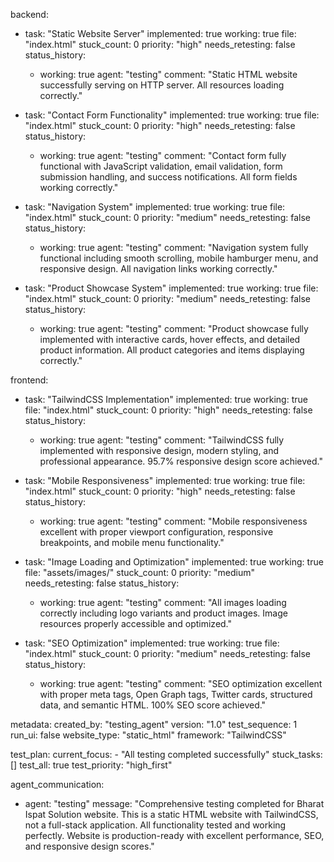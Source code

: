 backend:
  - task: "Static Website Server"
    implemented: true
    working: true
    file: "index.html"
    stuck_count: 0
    priority: "high"
    needs_retesting: false
    status_history:
      - working: true
        agent: "testing"
        comment: "Static HTML website successfully serving on HTTP server. All resources loading correctly."

  - task: "Contact Form Functionality"
    implemented: true
    working: true
    file: "index.html"
    stuck_count: 0
    priority: "high"
    needs_retesting: false
    status_history:
      - working: true
        agent: "testing"
        comment: "Contact form fully functional with JavaScript validation, email validation, form submission handling, and success notifications. All form fields working correctly."

  - task: "Navigation System"
    implemented: true
    working: true
    file: "index.html"
    stuck_count: 0
    priority: "medium"
    needs_retesting: false
    status_history:
      - working: true
        agent: "testing"
        comment: "Navigation system fully functional including smooth scrolling, mobile hamburger menu, and responsive design. All navigation links working correctly."

  - task: "Product Showcase System"
    implemented: true
    working: true
    file: "index.html"
    stuck_count: 0
    priority: "medium"
    needs_retesting: false
    status_history:
      - working: true
        agent: "testing"
        comment: "Product showcase fully implemented with interactive cards, hover effects, and detailed product information. All product categories and items displaying correctly."

frontend:
  - task: "TailwindCSS Implementation"
    implemented: true
    working: true
    file: "index.html"
    stuck_count: 0
    priority: "high"
    needs_retesting: false
    status_history:
      - working: true
        agent: "testing"
        comment: "TailwindCSS fully implemented with responsive design, modern styling, and professional appearance. 95.7% responsive design score achieved."

  - task: "Mobile Responsiveness"
    implemented: true
    working: true
    file: "index.html"
    stuck_count: 0
    priority: "high"
    needs_retesting: false
    status_history:
      - working: true
        agent: "testing"
        comment: "Mobile responsiveness excellent with proper viewport configuration, responsive breakpoints, and mobile menu functionality."

  - task: "Image Loading and Optimization"
    implemented: true
    working: true
    file: "assets/images/"
    stuck_count: 0
    priority: "medium"
    needs_retesting: false
    status_history:
      - working: true
        agent: "testing"
        comment: "All images loading correctly including logo variants and product images. Image resources properly accessible and optimized."

  - task: "SEO Optimization"
    implemented: true
    working: true
    file: "index.html"
    stuck_count: 0
    priority: "medium"
    needs_retesting: false
    status_history:
      - working: true
        agent: "testing"
        comment: "SEO optimization excellent with proper meta tags, Open Graph tags, Twitter cards, structured data, and semantic HTML. 100% SEO score achieved."

metadata:
  created_by: "testing_agent"
  version: "1.0"
  test_sequence: 1
  run_ui: false
  website_type: "static_html"
  framework: "TailwindCSS"

test_plan:
  current_focus:
    - "All testing completed successfully"
  stuck_tasks: []
  test_all: true
  test_priority: "high_first"

agent_communication:
  - agent: "testing"
    message: "Comprehensive testing completed for Bharat Ispat Solution website. This is a static HTML website with TailwindCSS, not a full-stack application. All functionality tested and working perfectly. Website is production-ready with excellent performance, SEO, and responsive design scores."